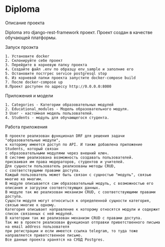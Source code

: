 # Diploma


Описание проекта

Diploma это django-rest-framework проект.
Проект создан в качестве обучающей платформы.

Запуск проэкта

    1. Установите docker
    2. Склонируйте себе проект 
    3. Перейдите в корневую папку проекта
    4. Cоздайте файл .env по образцу env_sample и заполние его
    5. Остановите постгрес service postgresql stop
    6. Из корневой папки проекта запустите docker-compose build
    7. После docker-compose up
    8.Проект доступен по адрессу http://0.0.0.0:8000



Приложения и модели

    1. Categories - Категории образовательных модулей
    2. Educational_modules - Модель образовательного модуля.
    3 User - кастомная модель пользователей. 
    4. Students - модуль для обучающегося студента.



Работа приложения

    В проекте реализован функционал DRF для решения задачи "образовательные модули",
    к которому имеется доступ по API. И также добавлена приложение Students, который связан
    с образовательными модулями через внешний ключ.
    В системе реализована возможность создавать пользователей.
    присваивая им права модераторов, студентов и учителей. 
    Для сущности пользователь реализованы методы CRUD, 
    с соответствущими правами доступа. 
    Каждый пользователь может быть связан с сущностью "модуль", связью многие ко многим. 
    В модуле описывается сам образовательный модуль, с возможностью его описания и загрузки соответствующих данных. 
    В модуле так же реализован механизм CRUD, с соответствующими правами доступа. 
    Сущости модуля могут относиться к определенной сущности категория, связью многие к одному. 
    Категория описывает направление к которому относятся модули и содержит список связанных с ней модулей. 
    В категории так же реализован механизм CRUD с правами доступа. 
    Так же в проекте реализован функционал отправки приветственного письма на email address пользователя 
    при регистрации и если имеется ссылка telegram, то туда тоже направляется приветственное письмо. 
    Все данные проекта хранятся на СУБД Postgres.